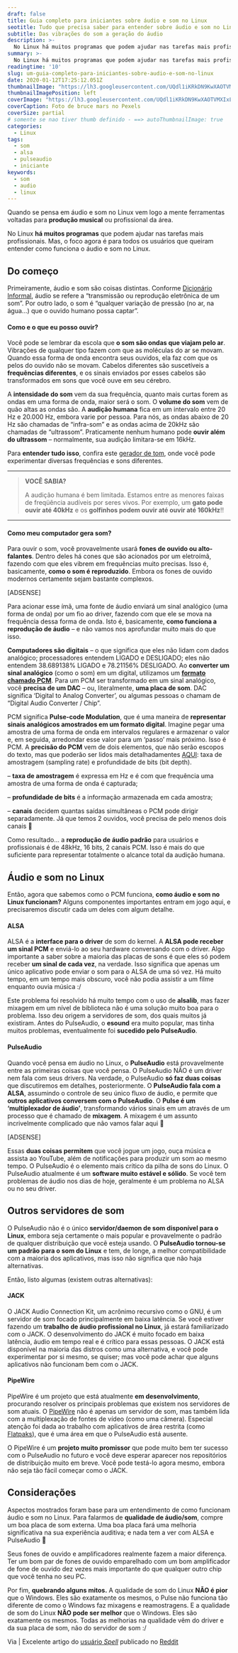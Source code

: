 ```yaml
---
draft: false
title: Guia completo para iniciantes sobre áudio e som no Linux
seotitle: Tudo que precisa saber para entender sobre áudio e som no Linux
subtitle: Das vibrações do som a geração do áudio
description: >-
  No Linux há muitos programas que podem ajudar nas tarefas mais profissionais. Mas, é importante entender como funciona o áudio e som no Linux.
summary: >-
  No Linux há muitos programas que podem ajudar nas tarefas mais profissionais. Mas, é importante entender como funciona o áudio e som no Linux.
readingtime: '10'
slug: um-guia-completo-para-iniciantes-sobre-audio-e-som-no-linux
date: 2020-01-12T17:25:12.051Z
thumbnailImage: "https://lh3.googleusercontent.com/UQdl1iKRkDN9KwXAOTVMXIxLp2fijlaXqJ5GpBCnnwY1Erct76t3lcO98HPxCegXLAhJ2PkjhgwxVbl7mA=w1000-no-tmp.jpg"
thumbnailImagePosition: left
coverImage: "https://lh3.googleusercontent.com/UQdl1iKRkDN9KwXAOTVMXIxLp2fijlaXqJ5GpBCnnwY1Erct76t3lcO98HPxCegXLAhJ2PkjhgwxVbl7mA=w1000-no-tmp.jpg"
coverCaption: Foto de bruce mars no Pexels
coverSize: partial
# somente se nao tiver thumb definido - ==> autoThumbnailImage: true
categories:
  - Linux
tags:
  - som
  - alsa
  - pulseaudio
  - iniciante
keywords:
  - som
  - audio
  - linux
---
```


Quando se pensa em áudio e som no Linux vem logo a mente ferramentas voltadas para **produção musical** ou profissional da área. 

No Linux **há muitos programas** que podem ajudar nas tarefas mais profissionais. Mas, o foco agora é para todos os usuários que queiram entender como funciona o áudio e som no Linux. 

## Do começo

Primeiramente, áudio e som são coisas distintas. Conforme [Dicionário Informal](https://www.dicionarioinformal.com.br/diferenca-entre/%C3%A1udio/som/), áudio se refere a &#8220;transmissão ou reprodução eletrônica de um som&#8221;. Por outro lado, o som é &#8220;qualquer variação de pressão (no ar, na água&#8230;) que o ouvido humano possa captar&#8221;.

#### Como e o que eu posso ouvir?

Você pode se lembrar da escola que **o som são ondas que viajam pelo ar**. Vibrações de qualquer tipo fazem com que as moléculas do ar se movam. Quando essa forma de onda encontra seus ouvidos, ela faz com que os pelos do ouvido não se movam. Cabelos diferentes são suscetíveis a **frequências diferentes**, e os sinais enviados por esses cabelos são transformados em sons que você ouve em seu cérebro.

A **intensidade do som** vem da sua frequência, quanto mais curtas forem as ondas em uma forma de onda, maior será o som. O **volume do som** vem de quão altas as ondas são. A **audição humana** fica em um intervalo entre 20 Hz e 20.000 Hz, embora varie por pessoa. Para nós, as ondas abaixo de 20 Hz são chamadas de &#8220;infra-som&#8221; e as ondas acima de 20kHz são chamadas de &#8220;ultrassom&#8221;. Praticamente nenhum humano pode **ouvir além do ultrassom** &#8211; normalmente, sua audição limitara-se em 16kHz.

Para **entender tudo isso**, confira este [gerador de tom](https://www.szynalski.com/tone-generator), onde você pode experimentar diversas frequências e sons diferentes. 

***
> **VOCÊ SABIA?**
>
> A audição humana é bem limitada. Estamos entre as menores faixas de freqüência audíveis por seres vivos. 
> Por exemplo, um <strong>gato pode ouvir até 40kHz</strong> e os <strong>golfinhos podem ouvir até ouvir até 160kHz</strong>!!
> 
***

#### Como meu computador gera som?

Para ouvir o som, você provavelmente usará **fones de ouvido ou alto-falantes**. Dentro deles há cones que são acionados por um eletroímã, fazendo com que eles vibrem em frequências muito precisas. Isso é, basicamente, **como o som é reproduzido**. Embora os fones de ouvido modernos certamente sejam bastante complexos.

[ADSENSE]

Para acionar esse ímã, uma fonte de áudio enviará um sinal analógico (uma forma de onda) por um fio ao driver, fazendo com que ele se mova na frequência dessa forma de onda. Isto é, basicamente, **como funciona a reprodução de áudio** &#8211; e não vamos nos aprofundar muito mais do que isso.

**Computadores são digitais** &#8211; o que significa que eles não lidam com dados analógico; processadores entendem LIGADO e DESLIGADO; eles não entendem 38.689138% LIGADO e 78.21156% DESLIGADO. Ao **converter um sinal analógico** (como o som) em um digital, utilizamos um **[formato chamado PCM](https://pt.wikipedia.org/wiki/Modula%C3%A7%C3%A3o_por_c%C3%B3digo_de_pulsos)**. Para um PCM ser transformado em um sinal analógico, você **precisa de um DAC** &#8211; ou, literalmente, **uma placa de som**. DAC significa &#8216;Digital to Analog Converter&#8217;, ou algumas pessoas o chamam de &#8220;Digital Audio Converter / Chip&#8221;.

PCM significa **Pulse-code Modulation**, que é uma maneira de **representar sinais analógicos amostrados em um formato digital**. Imagine pegar uma amostra de uma forma de onda em intervalos regulares e armazenar o valor e, em seguida, arredondar esse valor para um &#8216;passo&#8217; mais próximo. Isso é PCM. A **precisão do PCM** vem de dois elementos, que não serão escopos do texto, mas que poderão ser lidos mais detalhadamentes [AQUI](https://www.reddit.com/r/linux/comments/coi4dt/a_complete_guide_of_and_debunking_of_audio_on): taxa de amostragem (sampling rate) e profundidade de bits (bit depth).

&#8211; **taxa de amostragem** é expressa em Hz e é com que frequência uma amostra de uma forma de onda é capturada;
  
&#8211; **profundidade de bits** é a informação armazenada em cada amostra;
  
&#8211; **canais** decidem quantas saídas simultâneas o PCM pode dirigir separadamente. Já que temos 2 ouvidos, você precisa de pelo menos dois canais 🙂

Como resultado&#8230; a **reprodução de áudio padrão** para usuários e profissionais é de 48kHz, 16 bits, 2 canais PCM. Isso é mais do que suficiente para representar totalmente o alcance total da audição humana.

## Áudio e som no Linux

Então, agora que sabemos como o PCM funciona, **como áudio e som no Linux funcionam?** Alguns componentes importantes entram em jogo aqui, e precisaremos discutir cada um deles com algum detalhe.

#### ALSA

ALSA é a **interface para o driver** de som do kernel. A **ALSA pode receber um sinal PCM** e enviá-lo ao seu hardware conversando com o driver. Algo importante a saber sobre a maioria das placas de sons é que eles só podem receber **um sinal de cada vez**, na verdade. Isso significa que apenas um único aplicativo pode enviar o som para o ALSA de uma só vez. Há muito tempo, em um tempo mais obscuro, você não podia assistir a um filme enquanto ouvia música :/

Este problema foi resolvido há muito tempo com o uso de **alsalib**, mas fazer mixagem em um nível de biblioteca não é uma solução muito boa para o problema. Isso deu origem a servidores de som, dos quais muitos já existiram. Antes do PulseAudio, o **esound** era muito popular, mas tinha muitos problemas, eventualmente foi **sucedido pelo PulseAudio**.

#### PulseAudio

Quando você pensa em áudio no Linux, o **PulseAudio** está provavelmente entre as primeiras coisas que você pensa. O PulseAudio NÃO é um driver nem fala com seus drivers. Na verdade, o PulseAudio **só faz duas coisas** que discutiremos em detalhes, posteriormente. O **PulseAudio fala com a ALSA**, assumindo o controle de seu único fluxo de áudio, e permite que **outros aplicativos conversem com o PulseAudio**. O **Pulse é um &#8216;multiplexador de áudio&#8217;**, transformando vários sinais em um através de um processo que é chamado de **mixagem**. A mixagem é um assunto incrivelmente complicado que não vamos falar aqui 🙂

[ADSENSE]

Essas **duas coisas permitem** que você jogue um jogo, ouça música e assista ao YouTube, além de notificações para produzir um som ao mesmo tempo. O PulseAudio é o elemento mais crítico da pilha de sons do Linux. O PulseAudio atualmente é um **software muito estável e sólido**. Se você tem problemas de áudio nos dias de hoje, geralmente é um problema no ALSA ou no seu driver.

## Outros servidores de som

O PulseAudio não é o único **servidor/daemon de som disponível para o Linux**, embora seja certamente o mais popular e provavelmente o padrão de qualquer distribuição que você esteja usando. O **PulseAudio tornou-se um padrão para o som do Linux** e tem, de longe, a melhor compatibilidade com a maioria dos aplicativos, mas isso não significa que não haja alternativas.

Então, listo algumas (existem outras alternativas):

#### JACK

O JACK Audio Connection Kit, um acrônimo recursivo como o GNU, é um servidor de som focado principalmente em baixa latência. Se você estiver fazendo um **trabalho de áudio profissional no Linux**, já estará familiarizado com o JACK. O desenvolvimento do JACK é muito focado em baixa latência, áudio em tempo real e é crítico para essas pessoas. O JACK está disponível na maioria das distros como uma alternativa, e você pode experimentar por si mesmo, se quiser; mas você pode achar que alguns aplicativos não funcionam bem com o JACK.

#### PipeWire

PipeWire é um projeto que está atualmente **em desenvolvimento**, procurando resolver os principais problemas que existem nos servidores de som atuais. O [PipeWire](https://pipewire.org/) não é apenas um servidor de som, mas também lida com a multiplexação de fontes de vídeo (como uma câmera). Especial atenção foi dada ao trabalho com aplicativos de área restrita (como <a href="https://www.linuxdescomplicado.com.br/2016/06/anuncio-do-flatpak-o-futuro-das-aplicacoes-linux-provalvelmente-o-concorrente-direto-ao-snap-da-canonical.html" rel="noopener noreferrer" target="_blank">Flatpaks</a>), que é uma área em que o PulseAudio está ausente. 

O PipeWire é um **projeto muito promissor** que pode muito bem ter sucesso com o PulseAudio no futuro e você deve esperar aparecer nos repositórios de distribuição muito em breve. Você pode testá-lo agora mesmo, embora não seja tão fácil começar como o JACK.

## Considerações

Aspectos mostrados foram base para um entendimento de como funcionam áudio e som no Linux. Para falarmos de **qualidade de áudio/som**, compre um boa placa de som externa. Uma boa placa fará uma melhoria significativa na sua experiência auditiva; e nada tem a ver com ALSA e PulseAudio 🙂

Seus fones de ouvido e amplificadores realmente fazem a maior diferença. Ter um bom par de fones de ouvido emparelhado com um bom amplificador de fone de ouvido dez vezes mais importante do que qualquer outro chip que você tenha no seu PC.

Por fim, **quebrando alguns mitos.** A qualidade de som do Linux **NÃO é pior** que o Windows. Eles são exatamente os mesmos, o Pulse não funciona tão diferente de como o Windows faz mixagens e reamostragens. E a qualidade de som do Linux **NÃO pode ser melhor** que o Windows. Eles são exatamente os mesmos. Todas as melhorias na qualidade vêm do driver e da sua placa de som, não do servidor de som :/

Via | Excelente artigo do [usuário _Spell_](https://www.reddit.com/user/_Spell_/) publicado no [Reddit](https://www.reddit.com/r/linux/comments/coi4dt/a_complete_guide_of_and_debunking_of_audio_on/)
